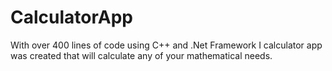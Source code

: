 # CalculatorApp
With over 400 lines of code using C++ and .Net Framework I calculator app was created that will calculate any of your mathematical needs.
